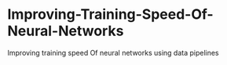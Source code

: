 # Improving-Training-Speed-Of-Neural-Networks
Improving training speed Of neural networks using data pipelines
